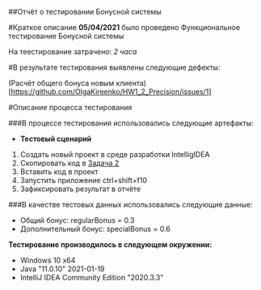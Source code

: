 ##Отчёт о тестировании Бонусной системы

#Краткое описание
**05/04/2021** было проведено Функциональное тестирование Бонусной системы

На теестирование затрачено: *2 часа*

#В результате тестирования выявлены следующие дефекты:

(Расчёт общего бонуса новым клиента)[https://github.com/OlgaKireenko/HW1_2_Precision/issues/1]

#Описание процесса тестирования

###В процессе тестирования использовались следующие артефакты:

- **Тестовый сценарий**

1. Создать новый проект в среде разработки IntelligIDEA
2. Скопировать код в [Задача 2](https://github.com/netology-code/javaqa-homeworks/tree/master/programming)
3. Вставить код в проект
4. Запустить приложение ctrl+shift+f10
5. Зафиксировать результат в отчёте

###В качестве тестовых данных использовались следующие данные:

- Общий бонус: regularBonus = 0.3
- Дополнительный бонус: specialBonus = 0.6

**Тестирование производилось в следующем окружении:**

- Windows 10 x64
- Java "11.0.10" 2021-01-19
- IntelliJ IDEA Community Edition "2020.3.3"